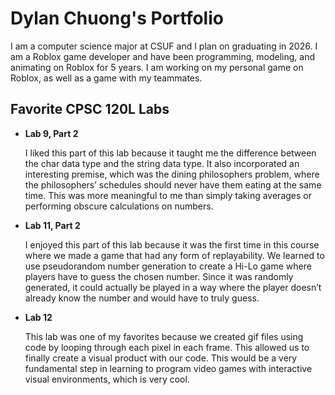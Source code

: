 
# Dylan Chuong's Portfolio

I am a computer science major at CSUF and I plan on graduating in 2026. I am a Roblox game developer and have been programming, modeling, and animating on Roblox for 5 years. I am working on my personal game on Roblox, as well as a game with my teammates.

## Favorite CPSC 120L Labs

* <b>Lab 9, Part 2</b>

    I liked this part of this lab because it taught me the difference between the char data type and the string data type. It also incorporated an interesting premise, which was the dining philosophers problem, where the philosophers’ schedules should never have them eating at the same time. This was more meaningful to me than simply taking averages or performing obscure calculations on numbers.

* <b>Lab 11, Part 2</b>

    I enjoyed this part of this lab because it was the first time in this course where we made a game that had any form of replayability. We learned to use pseudorandom number generation to create a Hi-Lo game where players have to guess the chosen number. Since it was randomly generated, it could actually be played in a way where the player doesn’t already know the number and would have to truly guess.

* <b>Lab 12</b>

    This lab was one of my favorites because we created gif files using code by looping through each pixel in each frame. This allowed us to finally create a visual product with our code. This would be a very fundamental step in learning to program video games with interactive visual environments, which is very cool.
